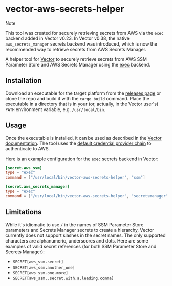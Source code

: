 # vector-aws-secrets-helper

> [!NOTE]
> This tool was created for securely retrieving secrets from AWS via the `exec`
backend added in Vector v0.23. In Vector v0.38, the native `aws_secrets_manager`
secrets backend was introduced, which is now the recommended way to retrieve
secrets from AWS Secrets Manager.

A helper tool for [Vector](https://vector.dev/) to securely retrieve secrets from AWS SSM Parameter Store and AWS
Secrets Manager using the [exec](https://vector.dev/highlights/2022-07-07-secrets-management/) backend.

## Installation

Download an executable for the target platform from the
[releases page](https://github.com/smolse/vector-aws-secrets-helper/releases) or clone the repo and build it with the
`cargo build` command. Place the executable in a directory that is in your (or, actually, in the Vector user's) `PATH`
environment variable, e.g. `/usr/local/bin`.

## Usage

Once the executable is installed, it can be used as described in the
[Vector documentation](https://vector.dev/docs/reference/configuration/global-options/#secret.exec). The tool uses
the [default credential provider chain](https://docs.aws.amazon.com/sdkref/latest/guide/standardized-credentials.html#credentialProviderChain)
to authenticate to AWS.

Here is an example configuration for the `exec` secrets backend in Vector:

```toml
[secret.aws_ssm]
type = "exec"
command = ["/usr/local/bin/vector-aws-secrets-helper", "ssm"]

[secret.aws_secrets_manager]
type = "exec"
command = ["/usr/local/bin/vector-aws-secrets-helper", "secretsmanager"]
```

## Limitations

While it's idiomatic to use `/` in the names of SSM Parameter Store parameters and Secrets Manager secrets to create a
hierarchy, Vector currently does not support slashes in the secret names. The only supported characters are
alphanumeric, underscores and dots. Here are some examples of valid secret references (for both SSM Parameter Store and
Secrets Manager):
- `SECRET[aws_ssm.secret]`
- `SECRET[aws_ssm.another_one]`
- `SECRET[aws_ssm.one.more]`
- `SECRET[aws_ssm..secret.with.a.leading.comma]`
